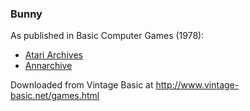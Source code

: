 ### Bunny

As published in Basic Computer Games (1978):
- [Atari Archives](https://www.atariarchives.org/basicgames/showpage.php?page=35)
- [Annarchive](https://annarchive.com/files/Basic_Computer_Games_Microcomputer_Edition.pdf#page=50)

Downloaded from Vintage Basic at
http://www.vintage-basic.net/games.html
